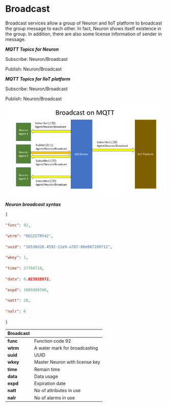 # Broadcast

Broadcast services allow a group of Neuron and IIoT platform to
broadcast the group message to each other. In fact, Neuron shows itself
existence in the group. In addition, there are also some license
information of sender in message.

**_MQTT Topics for Neuron_**

Subscribe: Neuron/Broadcast

Publish: Neuron/Broadcast

**_MQTT Topics for IIoT platform_**

Subscribe: Neuron/Broadcast

Publish: Neuron/Broadcast

![](../assets/broadcast-on-mqtt.png)

**_Neuron broadcast syntax_**

```json
{

"func": 92,

"wtrm": "REGISTRY42",

"uuid": "16538d28-4592-11e9-a787-00e067109f12",

"wkey": 1,

"time": 27784718,

"data": 0.023928972,

"expd": 1609300740,

"natt": 20,

"nalr": 6

}
```

| Broadcast |                                |
| --------- | ------------------------------ |
| **func**  | Function code 92               |
| **wtrm**  | A water mark for broadcasting  |
| **uuid**  | UUID                           |
| **wkey**  | Master Neuron with license key |
| **time**  | Remain time                    |
| **data**  | Data usage                     |
| **expd**  | Expiration date                |
| **natt**  | No of attributes in use        |
| **nalr**  | No of alarms in use            |
